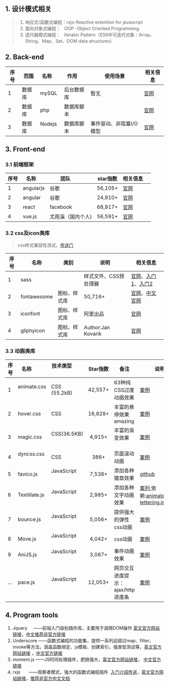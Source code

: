 ## 1. 设计模式相关

> 1. 响应式/函数式编程：rxjs-Reactive extention for javascript 
> 2. 面向对象式编程：   OOP -Object Oriented Programming
> 3. 迭代器模式编程：   Iterator Pattern（ES6中可迭代对象：Array、String、Map、Set、DOM data structures）


## 2. Back-end 

|序号| 范围 |名称     |作用     |使用场景|相关信息|
|---|---  |---      |---     |---|----|
| 1 |数据库|mySQL    |后台数据库|暂无|[官网](https://www.mysql.com/cn/)|
| 2 |数据库|php      |数据库脚本||[官网](http://php.net/)|
| 3 |数据库|Nodejs   |数据库脚本|事件驱动、非阻塞I/O模型|[官网](https://nodejs.org/zh-cn/)|


## 3. Front-end
### 3.1 前端框架
|序号|名称     |团队           |star指数|相关信息     |
|---|---------|------------  |:-----:|--------|
|1  |angularjs|谷歌           |56,105+|[官网](https://angularjs.org/) |
|2  |angular  |谷歌           |24,910+|[官网](https://angular.io/)  |
|3  |react    |facebook      |68,917+|[官网](https://facebook.github.io/react/)|
|4  |vue.js   |尤雨溪（国内个人)|56,591+|[官网](https://cn.vuejs.org/)|
### 3.2 css及icon类库
> css样式兼容性测试，[传送门](http://caniuse.com/)

|序号|名称|类别 |说明| 相关信息|
|----|---|---|---|---|
|1   |sass|      |样式文件、CSS预处理器|[官网](http://sass.bootcss.com/)、[入门1](http://www.ruanyifeng.com/blog/2012/06/sass.html)、[入门2](https://www.oschina.net/question/12_44255)|
|2   |fontawesome|图标、样式库 |50,716+            |[官网](http://fontawesome.io/)、[中文官网](http://fontawesome.dashgame.com/)|
|3   |iconfont   |图标、样式库 |阿里出品            |[官网](http://www.iconfont.cn/)|
|4   |gliphyicon |图标、样式库 |Author:Jan Kovarik |[官网](http://glyphicons.com/)|

### 3.3 动画类库
|序号|名称         |技术类型            |Star指数|备注|说明|
|---|---          |---               |:------:|---|----|
|1  |animate.css  |CSS (55.2kB)      |42,557+|63种纯CSS过度动画效果|[案例](https://daneden.github.io/animate.css/)|
|2  |hover.css    |CSS               |16,828+|丰富的悬停效果amazing|[案例](http://ianlunn.github.io/Hover/)|
|3  |magic.css    |CSS(36.5KB)       |4,915+ |丰富的渐变效果       |[案例](https://minimamente.com/example/magic_animations/)|
|4  |dyncss.css   |CSS               |386+   |页面滚动动画         |[案例](http://www.vittoriozaccaria.net/dyncss-example/)|
|5  |favico.js    |JavaScript        |7,538+ |添加各种徽章效果      |[github](https://github.com/ejci/favico.js/tree/v0.4.0)
|6  |Textillate.js|JavaScript        |2,985+ |添加各种文字动画效果   |[案列](http://textillate.js.org/),依赖:[animate.css](https://daneden.github.io/animate.css/)、[lettering.js](http://letteringjs.com/)|
|7  |bounce.js    |JavaScript        |5,056+ |提供强大的弹性css动画|[案例](http://bouncejs.com/)|
|8  |Move.js      |JavaScript        |4,042+ |css动画            |[案例](http://visionmedia.github.io/move.js/)|
|9  |AniJS.js     |JavaScript        |3,087+  |事件动画效果         |[案例](http://anijs.github.io/)|
|...|pace.js      |JavaScript        |12,053+|网页交互进度提示：ajax/http进度条 |[案例](http://github.hubspot.com/pace/docs/welcome/)|


## 4. Program tools
 1.  Jquery     ——前端入门级别插件库，主要用于调用DOM操作 [英文官方网站链接](https://jquery.com/)，[中文推荐非官方链接](http://hemin.cn/jq/)
 2. Underscore ——函数式编程的功能集，提供一系列远超过map、filter、invoke等方法，涵盖函数绑定、js模板、创建索引，强类型测试等，[英文官方网站链接](http://underscorejs.org/) ，[中文官方链接](http://www.bootcss.com/p/underscore/)
 3. moment.js  ——JS时间处理插件，肥肠强大，[英文官方网站链接](https://momentjs.com/)， [中文官方链接](http://momentjs.cn/)
 4. rxjs       ——观察者模式，强大的函数式编程插件  [入门介绍传送](https://segmentfault.com/a/1190000008809168#articleHeader11)，[英文官方网站链接](http://reactivex.io/rxjs/)，[推荐非官方中文文档](https://buctwbzs.gitbooks.io/rxjs/content/operators.html)
